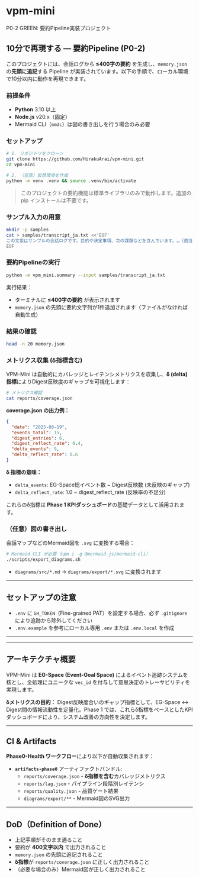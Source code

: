# vpm-mini

P0-2 GREEN: 要約Pipeline実装プロジェクト

## 10分で再現する — 要約Pipeline (P0-2)

このプロジェクトには、会話ログから **≤400字の要約** を生成し、`memory.json` の**先頭に追記**する Pipeline が実装されています。以下の手順で、ローカル環境で10分以内に動作を再現できます。

### 前提条件

* **Python** 3.10 以上
* **Node.js** v20.x（固定）
* Mermaid CLI（`mmdc`）は図の書き出しを行う場合のみ必要

### セットアップ

```bash
# 1. リポジトリをクローン
git clone https://github.com/HirakuArai/vpm-mini.git
cd vpm-mini

# 2. （任意）仮想環境を作成
python -m venv .venv && source .venv/bin/activate
```

> このプロジェクトの要約機能は標準ライブラリのみで動作します。追加の pip インストールは不要です。

### サンプル入力の用意

```bash
mkdir -p samples
cat > samples/transcript_ja.txt <<'EOF'
この文章はサンプルの会話ログです。目的や決定事項、次の課題などを含んでいます。…（適当な長文を入れてください）
EOF
```

### 要約Pipelineの実行

```bash
python -m vpm_mini.summary --input samples/transcript_ja.txt
```

実行結果：

* ターミナルに **≤400字の要約** が表示されます
* `memory.json` の先頭に要約文字列が1件追加されます（ファイルがなければ自動生成）

### 結果の確認

```bash
head -n 20 memory.json
```

### メトリクス収集 (δ指標含む)

VPM-Mini は自動的にカバレッジとレイテンシメトリクスを収集し、**δ (delta) 指標**によりDigest反映度のギャップを可視化します：

```bash
# メトリクス確認
cat reports/coverage.json
```

**coverage.json の出力例：**
```json
{
  "date": "2025-08-19",
  "events_total": 15,
  "digest_entries": 6,
  "digest_reflect_rate": 0.4,
  "delta_events": 9,
  "delta_reflect_rate": 0.6
}
```

**δ 指標の意味：**
- `delta_events`: EG-Space総イベント数 − Digest反映数 (未反映のギャップ)
- `delta_reflect_rate`: 1.0 − digest_reflect_rate (反映率の不足分)

これらのδ指標は **Phase 1 KPIダッシュボード**の基礎データとして活用されます。

### （任意）図の書き出し

会話マップなどのMermaid図を `.svg` に変換する場合：

```bash
# Mermaid CLI が必要（npm i -g @mermaid-js/mermaid-cli）
./scripts/export_diagrams.sh
```

* `diagrams/src/*.md` → `diagrams/export/*.svg` に変換されます

---

## セットアップの注意

* `.env` に `GH_TOKEN`（Fine-grained PAT）を設定する場合、必ず `.gitignore` により追跡から除外してください
* `.env.example` を参考にローカル専用 `.env` または `.env.local` を作成

---

---

## アーキテクチャ概要

VPM-Mini は **EG-Space (Event-Goal Space)** によるイベント追跡システムを核とし、全処理にユニークな `vec_id` を付与して意思決定のトレーサビリティを実現します。

**δメトリクスの目的：**
Digest反映度合いのギャップ指標として、EG-Space ↔ Digest間の情報流動性を定量化。Phase 1 では、これらδ指標をベースとしたKPIダッシュボードにより、システム改善の方向性を決定します。

---

## CI & Artifacts

**Phase0-Health ワークフロー**により以下が自動収集されます：

* **`artifacts-phase0`** アーティファクトバンドル:
  * `reports/coverage.json` - **δ指標を含む**カバレッジメトリクス
  * `reports/lag.json` - パイプライン段階別レイテンシ
  * `reports/quality.json` - 品質ゲート結果  
  * `diagrams/export/**` - Mermaid図のSVG出力

---

## DoD（Definition of Done）

* 上記手順がそのまま通ること
* 要約が **400文字以内** で出力されること
* `memory.json` の先頭に追記されること
* **δ指標**が `reports/coverage.json` に正しく出力されること
* （必要な場合のみ）Mermaid図が正しく出力されること